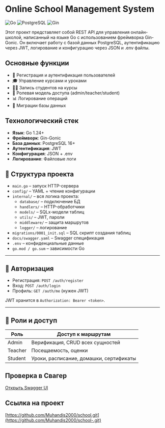 # Online School Management System

![Go](https://img.shields.io/badge/Go-1.24+-00ADD8?logo=go)
![PostgreSQL](https://img.shields.io/badge/PostgreSQL-16+-4169E1?logo=postgresql)
![Gin](https://img.shields.io/badge/Gin-1.9+-000000?logo=go)

Этот проект представляет собой REST API для управления онлайн-школой, написанный на языке Go с использованием фреймворка Gin-Gonic. Он включает работу с базой данных PostgreSQL, аутентификацию через JWT, логирование и конфигурацию через JSON и .env файлы.

## Основные функции

- 📝 Регистрация и аутентификация пользователей
- 🎓 Управление курсами и уроками
- 👨‍🎓 Запись студентов на курсы
- 🔐 Ролевая модель доступа (admin/teacher/student)
- 📊 Логирование операций
- 🔧 Миграции базы данных

## Технологический стек

- **Язык**: Go 1.24+
- **Фреймворк**: Gin-Gonic
- **База данных**: PostgreSQL 16+
- **Аутентификация**: JWT
- **Конфигурация**: JSON + .env
- **Логирование**: Файловые логи

## 📁 Структура проекта

- `main.go` – запуск HTTP-сервера
- `config/` – YAML + чтение конфигурации
- `internal/` – вся логика проекта:
  - `database/` – подключение БД
  - `handlers/` – HTTP-обработчики
  - `models/` – SQLx-модели таблиц
  - `utils/` – JWT, пароли
  - `middleware/` – защита маршрутов
  - `logger/` – логирование
- `migrations/0001_init.sql` – SQL скрипт создания таблиц
- `docs/swagger.yaml` – Swagger спецификация
- `.env` – конфиденциальные данные
- `go.mod / go.sum` – зависимости Go

---

## 🔐 Авторизация

- Регистрация: `POST /auth/register`
- Вход: `POST /auth/login`
- Профиль: `GET /auth/me` (нужен JWT)

JWT хранится в `Authorization: Bearer <token>`.

---

## 👑 Роли и доступ

| Роль      | Доступ к маршрутам                            |
|-----------|-----------------------------------------------|
| Admin     | Верификация, CRUD всех сущностей              |
| Teacher   | Посещаемость, оценки                          |
| Student   | Уроки, расписание, домашки, сертификаты       |

## Проверка в Свагер

[Открыть Swagger UI](http://localhost:8080/swagger/index.html)

## Ссылка на проект

[https://github.com/Muhandis2000/school.git](https://github.com/Muhandis2000/school-.git)
